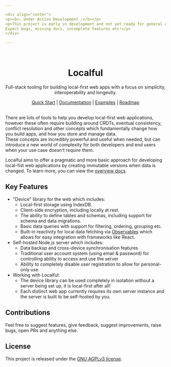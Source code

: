 ```yaml
---

<div align="center">
<p><b>⚠️ Under Active Development ⚠️</b></p>
<p>This project is early in development and not yet ready for general use.<br>
Expect bugs, missing docs, incomplete features etc!</p>
</div>

---
```


<br/>
<div align="center">
  <h1>Localful</h1>
  <p>Full-stack tooling for building local-first web apps with a focus on simplicity, interoperability and longevity.</p>
  <a href="./docs/quick-start.md">Quick Start</a> |
  <a href="./docs/README.md">Documentation</a> |
  <a href="./docs/examples.md">Examples</a> |
  <a href="https://github.com/localful/localful/issues/6">Roadmap</a>
</div>  
<br/>


There are lots of tools to help you develop local-first web applications, however these often require building around CRDTs, eventual consistency, conflict resolution and other concepts
which fundamentally change how you build apps, and how you store and manage data.  
These concepts are incredibly powerful and useful when needed, but can introduce a new world of complexity for both developers and end users when your use case doesn't require them.  

Localful aims to offer a pragmatic and more basic approach for developing local-fist web applications by creating
immutable versions when data is changed. To learn more, you can view the [overview docs](./docs/overview.md).


## Key Features
- "Device" library for the web which includes:
  - Local-first storage using IndexDB.
  - Client-side encryption, including locally at rest.
  - The ability to define tables and schemas, including support for schema and data migrations.
  - Basic data queries with support for filtering, ordering, grouping etc.
  - Built-in reactivity for local data fetching via [Observables](https://rxjs.dev/) which allows for easy integration with frameworks like React.
- Self-hosted Node.js server which includes:
  - Data backup and cross-device synchronisation features
  - Traditional user account system (using email & password) for controlling ability to access and use the server
  - Ability to completely disable user registration to allow for personal-only use
- Working with Localful: 
  - The device library can be used completely in isolation without a server being set up, it is local-first after all!  
  - Each distinct web app currently requires its own server instance and the server is built to be self-hosted by you.

## Contributions

Feel free to suggest features, give feedback, suggest improvements, raise bugs, open PRs and anything else.

## License

This project is released under the [GNU AGPLv3 license](LICENSE.txt).

